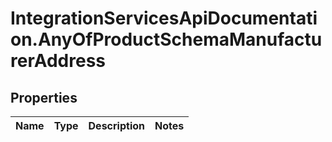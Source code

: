 # IntegrationServicesApiDocumentation.AnyOfProductSchemaManufacturerAddress

## Properties
Name | Type | Description | Notes
------------ | ------------- | ------------- | -------------
